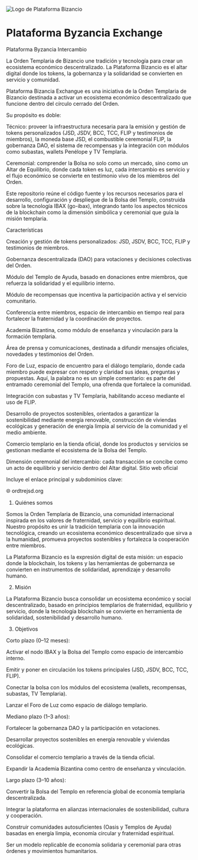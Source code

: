 ![Logo de Plataforma Bizancio](ByzantiaCoin_logo_fullres.png)

# Plataforma Byzancia Exchange

Plataforma Byzancia Intercambio

La Orden Templaria de Bizancio une tradición y tecnología para crear un ecosistema económico descentralizado.
La Plataforma Bizancio es el altar digital donde los tokens, la gobernanza y la solidaridad se convierten en servicio y comunidad.

Plataforma Bizancia Exchangue es una iniciativa de la Orden Templaria de Bizancio destinada a activar un ecosistema económico descentralizado que funcione dentro del círculo cerrado del Orden.

Su propósito es doble:

Técnico: proveer la infraestructura necesaria para la emisión y gestión de tokens personalizados (JSD, JSDV, BCC, TCC, FLIP y testimonios de miembros), la moneda base JSD, el combustible ceremonial FLIP, la gobernanza DAO, el sistema de recompensas y la integración con módulos como subastas, wallets Penélope y TV Templaria.

Ceremonial: comprender la Bolsa no solo como un mercado, sino como un Altar de Equilibrio, donde cada token es luz, cada intercambio es servicio y el flujo económico se convierte en testimonio vivo de los miembros del Orden.

Este repositorio reúne el código fuente y los recursos necesarios para el desarrollo, configuración y despliegue de la Bolsa del Templo, construida sobre la tecnología IBAX (go-ibax), integrando tanto los aspectos técnicos de la blockchain como la dimensión simbólica y ceremonial que guía la misión templaria.

Características

Creación y gestión de tokens personalizados: JSD, JSDV, BCC, TCC, FLIP y testimonios de miembros.

Gobernanza descentralizada (DAO) para votaciones y decisiones colectivas del Orden.

Módulo del Templo de Ayuda, basado en donaciones entre miembros, que refuerza la solidaridad y el equilibrio interno.

Módulo de recompensas que incentiva la participación activa y el servicio comunitario.

Conferencia entre miembros, espacio de intercambio en tiempo real para fortalecer la fraternidad y la coordinación de proyectos.

Academia Bizantina, como módulo de enseñanza y vinculación para la formación templaria.

Área de prensa y comunicaciones, destinada a difundir mensajes oficiales, novedades y testimonios del Orden.

Foro de Luz, espacio de encuentro para el diálogo templario, donde cada miembro puede expresar con respeto y claridad sus ideas, preguntas y propuestas. Aquí, la palabra no es un simple comentario: es parte del entramado ceremonial del Templo, una ofrenda que fortalece la comunidad.

Integración con subastas y TV Templaria, habilitando acceso mediante el uso de FLIP.

Desarrollo de proyectos sostenibles, orientados a garantizar la sostenibilidad mediante energía renovable, construcción de viviendas ecológicas y generación de energía limpia al servicio de la comunidad y el medio ambiente.

Comercio templario en la tienda oficial, donde los productos y servicios se gestionan mediante el ecosistema de la Bolsa del Templo.

Dimensión ceremonial del intercambio: cada transacción se concibe como un acto de equilibrio y servicio dentro del Altar digital.
Sitio web oficial

Incluye el enlace principal y subdominios clave:

🌐 ordtrejsd.org

1. Quiénes somos

Somos la Orden Templaria de Bizancio, una comunidad internacional inspirada en los valores de fraternidad, servicio y equilibrio espiritual. Nuestro propósito es unir la tradición templaria con la innovación tecnológica, creando un ecosistema económico descentralizado que sirva a la humanidad, promueva proyectos sostenibles y fortalezca la cooperación entre miembros.

La Plataforma Bizancio es la expresión digital de esta misión: un espacio donde la blockchain, los tokens y las herramientas de gobernanza se convierten en instrumentos de solidaridad, aprendizaje y desarrollo humano.

2. Misión

La Plataforma Bizancio busca consolidar un ecosistema económico y social descentralizado, basado en principios templarios de fraternidad, equilibrio y servicio, donde la tecnología blockchain se convierte en herramienta de solidaridad, sostenibilidad y desarrollo humano.

3. Objetivos

Corto plazo (0–12 meses):

Activar el nodo IBAX y la Bolsa del Templo como espacio de intercambio interno.

Emitir y poner en circulación los tokens principales (JSD, JSDV, BCC, TCC, FLIP).

Conectar la bolsa con los módulos del ecosistema (wallets, recompensas, subastas, TV Templaria).

Lanzar el Foro de Luz como espacio de diálogo templario.

Mediano plazo (1–3 años):

Fortalecer la gobernanza DAO y la participación en votaciones.

Desarrollar proyectos sostenibles en energía renovable y viviendas ecológicas.

Consolidar el comercio templario a través de la tienda oficial.

Expandir la Academia Bizantina como centro de enseñanza y vinculación.

Largo plazo (3–10 años):

Convertir la Bolsa del Templo en referencia global de economía templaria descentralizada.

Integrar la plataforma en alianzas internacionales de sostenibilidad, cultura y cooperación.

Construir comunidades autosuficientes (Oasis y Templos de Ayuda) basadas en energía limpia, economía circular y fraternidad espiritual.

Ser un modelo replicable de economía solidaria y ceremonial para otras órdenes y movimientos humanitarios.


